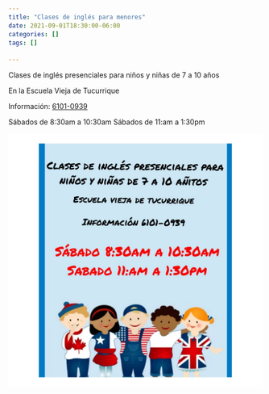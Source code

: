 ```yaml
---
title: "Clases de inglés para menores"
date: 2021-09-01T18:30:00-06:00
categories: []
tags: []

---
```


Clases de inglés presenciales para niños y niñas de 7 a 10 años

<!--more-->

En la Escuela Vieja de Tucurrique

Información: [6101-0939](https://wa.me/50661010939)

Sábados de 8:30am a 10:30am
Sábados de 11:am a 1:30pm

![Image](image.jpg)

